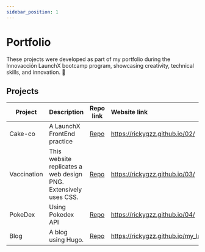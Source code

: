 ```yaml
---
sidebar_position: 1
---
```


# Portfolio

These projects were developed as part of my portfolio during the Innovacción LaunchX bootcamp program, showcasing creativity, technical skills, and innovation. 🚀

## Projects

| Project | Description | Repo link | Website link |
| ------- |:----------- | --------- |:------------ |
| Cake-co | A LaunchX FrontEnd practice | [Repo](02/) | https://rickygzz.github.io/02/ |
| Vaccination | This website replicates a web design PNG. Extensively uses CSS. | [Repo](03/) | https://rickygzz.github.io/03/ |
| PokeDex | Using Pokedex API | [Repo](04/) | https://rickygzz.github.io/04/ |
| Blog | A blog using Hugo. | [Repo](https://github.com/rickygzz/my_launchx_blog) | https://rickygzz.github.io/my_launchx_blog |